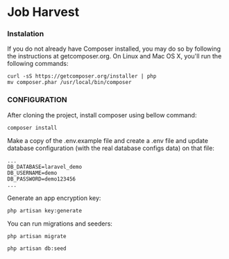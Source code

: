 # Job Harvest

### Instalation
If you do not already have Composer installed, you may do so by following the instructions at getcomposer.org. On Linux and Mac OS X, you'll run the following commands:

~~~
curl -sS https://getcomposer.org/installer | php
mv composer.phar /usr/local/bin/composer
~~~

### CONFIGURATION

After cloning the project, install composer using bellow command:

~~~
composer install
~~~
Make a copy of the .env.example file and create a .env file and update database configuration (with the real database configs data) on that file:

~~~
...
DB_DATABASE=laravel_demo
DB_USERNAME=demo
DB_PASSWORD=demo123456
...
~~~

Generate an app encryption key:

~~~
php artisan key:generate
~~~

You can run migrations and seeders:
~~~
php artisan migrate
~~~

~~~
php artisan db:seed
~~~

